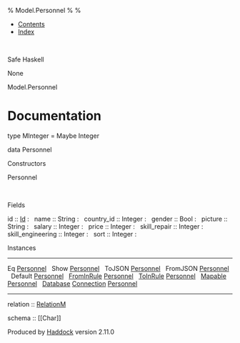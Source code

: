 % Model.Personnel
% 
% 

-   [Contents](index.html)
-   [Index](doc-index.html)

 

Safe Haskell

None

Model.Personnel

Documentation
=============

type MInteger = Maybe Integer

data Personnel

Constructors

Personnel

 

Fields

id :: [Id](Model-General.html#t:Id)
:    
name :: String
:    
country\_id :: Integer
:    
gender :: Bool
:    
picture :: String
:    
salary :: Integer
:    
price :: Integer
:    
skill\_repair :: Integer
:    
skill\_engineering :: Integer
:    
sort :: Integer
:    

Instances

  --------------------------------------------------------------------------------------------------------------------------------------------- ---
  Eq [Personnel](Model-Personnel.html#t:Personnel)                                                                                               
  Show [Personnel](Model-Personnel.html#t:Personnel)                                                                                             
  ToJSON [Personnel](Model-Personnel.html#t:Personnel)                                                                                           
  FromJSON [Personnel](Model-Personnel.html#t:Personnel)                                                                                         
  Default [Personnel](Model-Personnel.html#t:Personnel)                                                                                          
  [FromInRule](Data-InRules.html#t:FromInRule) [Personnel](Model-Personnel.html#t:Personnel)                                                     
  [ToInRule](Data-InRules.html#t:ToInRule) [Personnel](Model-Personnel.html#t:Personnel)                                                         
  [Mapable](Model-General.html#t:Mapable) [Personnel](Model-Personnel.html#t:Personnel)                                                          
  [Database](Model-General.html#t:Database) [Connection](Data-SqlTransaction.html#t:Connection) [Personnel](Model-Personnel.html#t:Personnel)    
  --------------------------------------------------------------------------------------------------------------------------------------------- ---

relation :: [RelationM](Data-Relation.html#t:RelationM)

schema :: [[Char]]

Produced by [Haddock](http://www.haskell.org/haddock/) version 2.11.0
